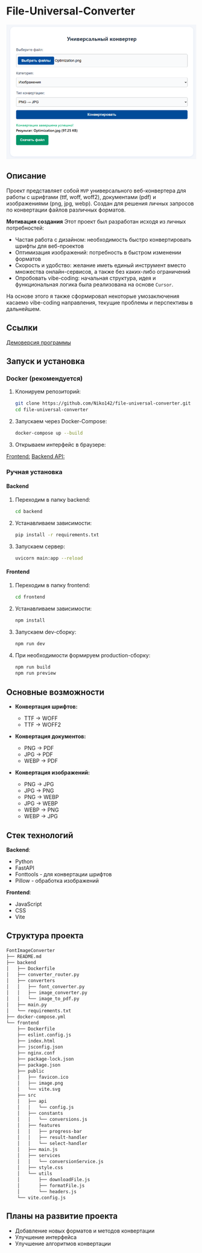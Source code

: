 # File-Universal-Converter

![Скриншот программы](/frontend/public/image.png)

## Описание

Проект представляет собой `MVP` универсального веб-конвертера для работы с шрифтами (ttf, woff, woff2), документами (pdf) и изображениями (png, jpg, webp). Создан для решения личных запросов по конвертации файлов различных форматов.

**Мотивация создания**
Этот проект был разработан исходя из личных потребностей:

- Частая работа с дизайном: необходимость быстро конвертировать шрифты для веб-проектов
- Оптимизация изображений: потребность в быстром изменении форматов
- Скорость и удобство: желание иметь единый инструмент вместо множества онлайн-сервисов, а также без каких-либо ограничений
- Опробовать vibe-coding: начальная структура, идея и функциональная логика была реализована на основе `Cursor`.

На основе этого я также сформировал некоторые умозаключения касаемо vibe-coding направления, текущие проблемы и перспективы в дальнейшем.

## Ссылки

[Демоверсия программы](https://file-universal-converter.onrender.com)

## Запуск и установка

### Docker (рекомендуется)

1. Клонируем репозиторий:

   ```bash
   git clone https://github.com/Niko142/file-universal-converter.git
   cd file-universal-converter
   ```

2. Запускаем через Docker-Compose:

   ```bash
   docker-compose up --build
   ```

3. Открываем интерфейс в браузере:

[Frontend:](http://localhost:5173)
[Backend API:](http://localhost:8000)

### Ручная установка

#### Backend

1. Переходим в папку backend:

   ```bash
   cd backend
   ```

2. Устанавливаем зависимости:

   ```bash
   pip install -r requirements.txt
   ```

3. Запускаем сервер:

   ```bash
   uvicorn main:app --reload
   ```

#### Frontend

1. Переходим в папку frontend:

   ```bash
   cd frontend
   ```

2. Устанавливаем зависимости:

   ```bash
   npm install
   ```

3. Запускаем dev-сборку:

   ```bash
   npm run dev
   ```

4. При необходимости формируем production-сборку:

   ```bash
   npm run build
   npm run preview
   ```

## Основные возможности

- **Конвертация шрифтов:**

  - TTF → WOFF
  - TTF → WOFF2

- **Конвертация документов:**
  - PNG → PDF
  - JPG → PDF
  - WEBP → PDF
- **Конвертация изображений:**
  - PNG → JPG
  - JPG → PNG
  - PNG → WEBP
  - JPG → WEBP
  - WEBP → PNG
  - WEBP → JPG

## Стек технологий

**Backend**:

- Python
- FastAPI
- Fonttools - для конвертации шрифтов
- Pillow - обработка изображений

**Frontend**:

- JavaScript
- CSS
- Vite

## Структура проекта

<!-- prettier-ignore -->
```text
FontImageConverter
├── README.md
├── backend
│   ├── Dockerfile
│   ├── converter_router.py
│   ├── converters
│   │   ├── font_converter.py
│   │   ├── image_converter.py
│   │   └── image_to_pdf.py
│   ├── main.py
│   └── requirements.txt
├── docker-compose.yml
└── frontend
    ├── Dockerfile
    ├── eslint.config.js
    ├── index.html
    ├── jsconfig.json
    ├── nginx.conf
    ├── package-lock.json
    ├── package.json
    ├── public
    │   ├── favicon.ico
    │   ├── image.png
    │   └── vite.svg
    ├── src
    │   ├── api
    │   │   └── config.js
    │   ├── constants
    │   │   └── conversions.js
    │   ├── features
    │   │   ├── progress-bar
    │   │   ├── result-handler
    │   │   └── select-handler
    │   ├── main.js
    │   ├── services
    │   │   └── conversionService.js
    │   ├── style.css
    │   └── utils
    │       ├── downloadFile.js
    │       ├── formatFile.js
    │       └── headers.js
    └── vite.config.js
```

## Планы на развитие проекта

- Добавление новых форматов и методов конвертации
- Улучшение интерфейса
- Улучшение алгоритмов конвертации
